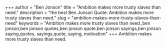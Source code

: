 +++
author = "Ben Jonson"
title = "Ambition makes more trusty slaves than need."
description = "the best Ben Jonson Quote: Ambition makes more trusty slaves than need."
slug = "ambition-makes-more-trusty-slaves-than-need"
keywords = "Ambition makes more trusty slaves than need.,ben jonson,ben jonson quotes,ben jonson quote,ben jonson sayings,ben jonson saying,quotes, sayings,quote, saying, motivation"
+++
Ambition makes more trusty slaves than need.
